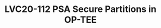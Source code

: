 ---
categories:
- lvc20
description: Arm® Firmware Framework for Armv8-A [1] describes a software architecture
  and interfaces that standardize isolation and communication between the various
  software components.<br>Depending on the framework configuration, OP-TEE can be
  deployed either as a Secure-EL1 Secure Partition managed by a Secure Partition Manager
  (SPM) executing at secure EL2, or can serve as an SPM for S-EL0 Secure Partitions.<br>In
  this session, we'll focus on the potential use cases for S-EL0 partitions, such
  as a basic set of Platform Security services (Crypto, Storage and Attestation),
  Standalone MM or an existing set of TAs, managed by OP-TEE as the partition manager
  core.<br>We'll cover the design considerations and implementation choices made for
  an initial prototype, some of the challenges encountered and the status of the work
  in progress to support multiple types of partitions within a single standard framework
  in OP-TEE.<br><br>[1] https://developer.arm.com/docs/den0077/a<br><br>
image: /assets/images/featured-images/lvc20/LVC20-112.png
session_id: LVC20-112
session_room: '[Track 1] IoT/Edge/Embedded'
session_slot:
  end_time: 2020-09-22 13:50
  start_time: 2020-09-22 13:25
session_speakers:
- speaker_bio: Miklos is a software engineer at Arm focusing on security.&lt;br /&gt;
    He has been working with embedded software for over 10 years in environments ranging
    from telecom core network nodes to server blades and IoT devices.&lt;br /&gt;
    He is a maintainer of Trusted Firmware M open source project and has lately been
    involved in A-profile software architecture.
  speaker_company: Arm
  speaker_image: http://avatars.sched.co/4/d5/6323146/avatar.jpg.320x320px.jpg?274
  speaker_name: Miklos Balint
  speaker_position: Principal Software Engineer
  speaker_role: attendee, speaker
session_track: Security
tag: session
tags: Security
title: LVC20-112 PSA Secure Partitions in OP-TEE
---